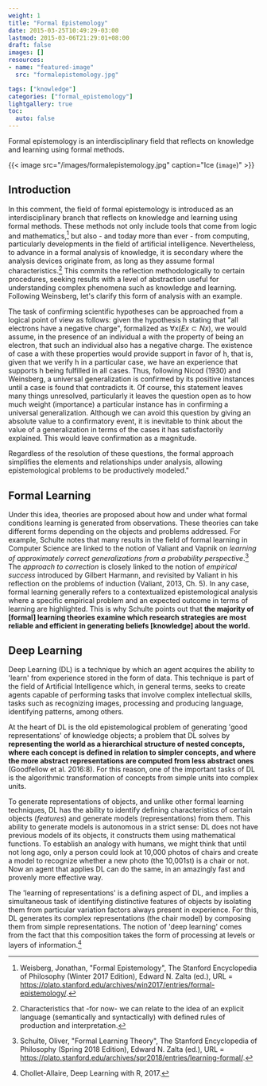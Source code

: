 ```yaml
---
weight: 1
title: "Formal Epistemology"
date: 2015-03-25T10:49:29-03:00
lastmod: 2015-03-06T21:29:01+08:00
draft: false
images: []
resources:
- name: "featured-image"
  src: "formalepistemology.jpg"

tags: ["knowledge"]
categories: ["formal_epistemology"]
lightgallery: true
toc:
  auto: false
---
```


Formal epistemology is an interdisciplinary field that reflects on knowledge and learning using formal methods. 

<!--more-->

{{< image src="/images/formalepistemology.jpg" caption="Ice (`image`)" >}}

## Introduction

In this comment, the field of formal epistemology is introduced as an interdisciplinary branch that reflects on knowledge and learning using formal methods. These methods not only include tools that come from logic and mathematics,[^Weinsberg] but also - and today more than ever - from computing, particularly developments in the field of artificial intelligence. Nevertheless, to advance in a formal analysis of knowledge, it is secondary where the analysis devices originate from, as long as they assume formal characteristics.[^formal_characteristics] This commits the reflection methodologically to certain procedures, seeking results with a level of abstraction useful for understanding complex phenomena such as knowledge and learning. Following Weinsberg, let's clarify this form of analysis with an example.

The task of confirming scientific hypotheses can be approached from a logical point of view as follows: given the hypothesis h stating that "all electrons have a negative charge", formalized as $\forall$x($Ex \subset Nx$), we would assume, in the presence of an individual a with the property of being an electron, that such an individual also has a negative charge. The existence of case a with these properties would provide support in favor of h, that is, given that we verify h in a particular case, we have an experience that supports h being fulfilled in all cases. Thus, following Nicod (1930) and Weinsberg, a universal generalization is confirmed by its positive instances until a case is found that contradicts it. Of course, this statement leaves many things unresolved, particularly it leaves the question open as to how much weight (importance) a particular instance has in confirming a universal generalization. Although we can avoid this question by giving an absolute value to a confirmatory event, it is inevitable to think about the value of a generalization in terms of the cases it has satisfactorily explained. This would leave confirmation as a magnitude.

Regardless of the resolution of these questions, the formal approach simplifies the elements and relationships under analysis, allowing epistemological problems to be productively modeled."

## Formal Learning

Under this idea, theories are proposed about how and under what formal conditions learning is generated from observations. These theories can take different forms depending on the objects and problems addressed. For example, Schulte notes that many results in the field of formal learning in Computer Science are linked to the notion of Valiant and Vapnik on *learning of approximately correct generalizations from a probability perspective*.[^Schulte] The *approach to correction* is closely linked to the notion of *empirical success* introduced by Gilbert Harmann, and revisited by Valiant in his reflection on the problems of induction (Valiant, 2013, Ch. 5). In any case, formal learning generally refers to a contextualized epistemological analysis where a specific empirical problem and an expected outcome in terms of learning are highlighted. This is why Schulte points out that **the majority of [formal] learning theories examine which research strategies are most reliable and efficient in generating beliefs [knowledge] about the world.** 

## Deep Learning

Deep Learning (DL) is a technique by which an agent acquires the ability to 'learn' from experience stored in the form of data. This technique is part of the field of Artificial Intelligence which, in general terms, seeks to create agents capable of performing tasks that involve complex intellectual skills, tasks such as recognizing images, processing and producing language, identifying patterns, among others.

At the heart of DL is the old epistemological problem of generating 'good representations' of knowledge objects; a problem that DL solves by **representing the world as a hierarchical structure of nested concepts, where each concept is defined in relation to simpler concepts, and where the more abstract representations are computed from less abstract ones** (Goodfellow et al. 2016:8). For this reason, one of the important tasks of DL is the algorithmic transformation of concepts from simple units into complex units.

To generate representations of objects, and unlike other formal learning techniques, DL has the ability to identify defining characteristics of certain objects (*features*) and generate models (representations) from them. This ability to generate models is autonomous in a strict sense: DL does not have previous models of its objects, it constructs them using mathematical functions. To establish an analogy with humans, we might think that until not long ago, only a person could look at 10,000 photos of chairs and create a model to recognize whether a new photo (the 10,001st) is a chair or not. Now an agent that applies DL can do the same, in an amazingly fast and provenly more effective way.

The 'learning of representations' is a defining aspect of DL, and implies a simultaneous task of identifying distinctive features of objects by isolating them from particular variation factors always present in experience. For this, DL generates its complex representations (the chair model) by composing them from simple representations. The notion of 'deep learning' comes from the fact that this composition takes the form of processing at levels or layers of information.[^Chollet]


[^Weinsberg]: Weisberg, Jonathan, "Formal Epistemology", The Stanford Encyclopedia of Philosophy (Winter 2017 Edition), Edward N. Zalta (ed.), URL = <https://plato.stanford.edu/archives/win2017/entries/formal-epistemology/>.  
[^formal_characteristics]: Characteristics that -for now- we can relate to the idea of an explicit language (semantically and syntactically) with defined rules of production and interpretation.    
[^Chollet]: Chollet-Allaire, Deep Learning with R, 2017.
[^Schulte]: Schulte, Oliver, "Formal Learning Theory", The Stanford Encyclopedia of Philosophy (Spring 2018 Edition), Edward N. Zalta (ed.), URL = <https://plato.stanford.edu/archives/spr2018/entries/learning-formal/>.